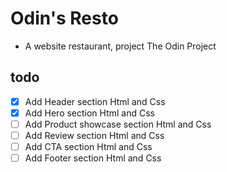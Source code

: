 # Odin's Resto

- A website restaurant, project The Odin Project

## todo
- [x] Add Header section Html and Css
- [x] Add Hero section Html and Css
- [ ] Add Product showcase section Html and Css
- [ ] Add Review section Html and Css
- [ ] Add CTA section Html and Css
- [ ] Add Footer section Html and Css
